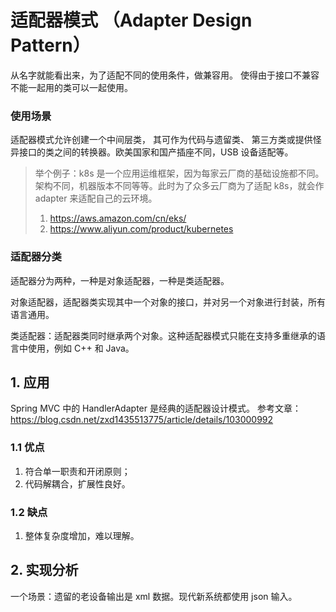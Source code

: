 # 适配器模式 （Adapter Design Pattern）

从名字就能看出来，为了适配不同的使用条件，做兼容用。
使得由于接口不兼容不能一起用的类可以一起使用。

### 使用场景

适配器模式允许创建一个中间层类， 其可作为代码与遗留类、 第三方类或提供怪异接口的类之间的转换器。欧美国家和国产插座不同，USB 设备适配等。

> 举个例子：k8s 是一个应用运维框架，因为每家云厂商的基础设施都不同。
> 架构不同，机器版本不同等等。此时为了众多云厂商为了适配 k8s，就会作 adapter 来适配自己的云环境。
> 1. https://aws.amazon.com/cn/eks/
> 2. https://www.aliyun.com/product/kubernetes

### 适配器分类

适配器分为两种，一种是对象适配器，一种是类适配器。

对象适配器，适配器类实现其中一个对象的接口，并对另一个对象进行封装，所有语言通用。

类适配器：适配器类同时继承两个对象。这种适配器模式只能在支持多重继承的语言中使用，例如 C++ 和 Java。

## 1. 应用

Spring MVC 中的 HandlerAdapter 是经典的适配器设计模式。
参考文章：https://blog.csdn.net/zxd1435513775/article/details/103000992

### 1.1 优点

1. 符合单一职责和开闭原则；
2. 代码解耦合，扩展性良好。

### 1.2 缺点

1. 整体复杂度增加，难以理解。

## 2. 实现分析

一个场景：遗留的老设备输出是 xml 数据。现代新系统都使用 json 输入。


